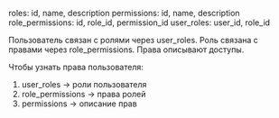 roles: id, name, description
permissions: id, name, description
role_permissions: id, role_id, permission_id
user_roles: user_id, role_id

Пользователь связан с ролями через user_roles.
Роль связана с правами через role_permissions.
Права описывают доступы.

Чтобы узнать права пользователя:
1. user_roles → роли пользователя
2. role_permissions → права ролей
3. permissions → описание прав 